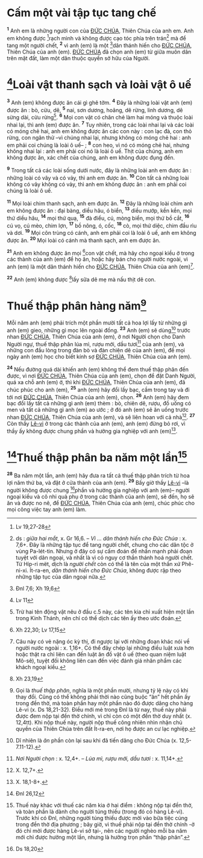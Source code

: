 # Cấm một vài tập tục tang chế
<sup><b>1</b></sup> Anh em là những người con của [ĐỨC CHÚA](), Thiên Chúa của anh em. Anh em không được [^1@-a2226128-07ce-4982-b3c3-357240eee9e0]rạch mình và không được cạo tóc phía trên trán[^1-a2226128-07ce-4982-b3c3-357240eee9e0] mà để tang một người chết, <sup><b>2</b></sup> vì anh (em) là một [^2@-a2226128-07ce-4982-b3c3-357240eee9e0]dân thánh hiến cho [ĐỨC CHÚA](), Thiên Chúa của anh (em). [ĐỨC CHÚA]() đã chọn anh (em) từ giữa muôn dân trên mặt đất, làm một dân thuộc quyền sở hữu của Người.


# [^3@-a2226128-07ce-4982-b3c3-357240eee9e0]Loài vật thanh sạch và loài vật ô uế
<sup><b>3</b></sup> Anh (em) không được ăn cái gì ghê tởm. <sup><b>4</b></sup> Đây là những loài vật anh (em) được ăn : bò, cừu, dê, <sup><b>5</b></sup> nai, sơn dương, hoãng, dê rừng, linh dương, dê sừng dài, cừu rừng[^2-a2226128-07ce-4982-b3c3-357240eee9e0]. <sup><b>6</b></sup> Mọi con vật có chân chẻ làm hai móng và thuộc loài nhai lại, thì anh (em) được ăn. <sup><b>7</b></sup> Tuy nhiên, trong các loài nhai lại và các loài có móng chẻ hai, anh em không được ăn các con này : con lạc đà, con thỏ rừng, con ngân thử –vì chúng nhai lại, nhưng không có móng chẻ hai : anh em phải coi chúng là loài ô uế– ; <sup><b>8</b></sup> con heo, vì nó có móng chẻ hai, nhưng không nhai lại : anh em phải coi nó là loài ô uế. Thịt của chúng, anh em không được ăn, xác chết của chúng, anh em không được đụng đến.

<sup><b>9</b></sup> Trong tất cả các loài sống dưới nước, đây là những loài anh em được ăn : những loài có vây và có vảy, thì anh em được ăn. <sup><b>10</b></sup> Còn tất cả những loài không có vây không có vảy, thì anh em không được ăn : anh em phải coi chúng là loài ô uế.

<sup><b>11</b></sup> Mọi loài chim thanh sạch, anh em được ăn. <sup><b>12</b></sup> Đây là những loài chim anh em không được ăn : đại bàng, diều hâu, ó biển, <sup><b>13</b></sup> diều mướp, kền kền, mọi thứ diều hâu, <sup><b>14</b></sup> mọi thứ quạ, <sup><b>15</b></sup> đà điểu, cú, mòng biển, mọi thứ bồ cắt, <sup><b>16</b></sup> cú vọ, cú mèo, chim lợn, <sup><b>17</b></sup> bồ nông, ó, cốc, <sup><b>18</b></sup> cò, mọi thứ diệc, chim đầu rìu và dơi. <sup><b>19</b></sup> Mọi côn trùng có cánh, anh em phải coi là loài ô uế, anh em không được ăn. <sup><b>20</b></sup> Mọi loài có cánh mà thanh sạch, anh em được ăn.

<sup><b>21</b></sup> Anh em không được ăn mọi [^4@-a2226128-07ce-4982-b3c3-357240eee9e0]con vật chết, mà hãy cho ngoại kiều ở trong các thành của anh (em) để họ ăn, hoặc hãy bán cho người nước ngoài, vì anh (em) là một dân thánh hiến cho [ĐỨC CHÚA](), Thiên Chúa của anh (em)[^3-a2226128-07ce-4982-b3c3-357240eee9e0].

<sup><b>22</b></sup> Anh (em) không được [^5@-a2226128-07ce-4982-b3c3-357240eee9e0]lấy sữa dê mẹ mà nấu thịt dê con.


# Thuế thập phân hàng năm[^4-a2226128-07ce-4982-b3c3-357240eee9e0]
Mỗi năm anh (em) phải trích một phần mười tất cả hoa lợi lấy từ những gì anh (em) gieo, những gì mọc lên ngoài đồng. <sup><b>23</b></sup> Anh (em) sẽ dùng[^5-a2226128-07ce-4982-b3c3-357240eee9e0] trước nhan [ĐỨC CHÚA](), Thiên Chúa của anh (em), ở nơi Người chọn cho Danh Người ngự, thuế thập phân lúa mì, rượu mới, dầu tươi[^6-a2226128-07ce-4982-b3c3-357240eee9e0] của anh (em), và những con đầu lòng trong đàn bò và đàn chiên dê của anh (em), để mọi ngày anh (em) học cho biết kính sợ [ĐỨC CHÚA](), Thiên Chúa của anh (em).

<sup><b>24</b></sup> Nếu đường quá dài khiến anh (em) không thể đem thuế thập phân đến được, vì nơi [ĐỨC CHÚA](), Thiên Chúa của anh (em), chọn để đặt Danh Người, quá xa chỗ anh (em) ở, thì khi [ĐỨC CHÚA](), Thiên Chúa của anh (em), đã chúc phúc cho anh (em), <sup><b>25</b></sup> anh (em) hãy đổi lấy bạc, cầm trong tay và đi tới nơi [ĐỨC CHÚA](), Thiên Chúa của anh (em), chọn. <sup><b>26</b></sup> Anh (em) hãy đem bạc đổi lấy tất cả những gì anh (em) thèm : bò, chiên dê, rượu, đồ uống có men và tất cả những gì anh (em) ao ước ; ở đó anh (em) sẽ ăn uống trước nhan [ĐỨC CHÚA](), Thiên Chúa của anh (em), và sẽ liên hoan với cả nhà[^7-a2226128-07ce-4982-b3c3-357240eee9e0]. <sup><b>27</b></sup> Còn thầy [Lê-vi]() ở trong các thành của anh (em), anh (em) đừng bỏ rơi, vì thầy ấy không được chung phần và hưởng gia nghiệp với anh (em)[^8-a2226128-07ce-4982-b3c3-357240eee9e0].


# [^6@-a2226128-07ce-4982-b3c3-357240eee9e0]Thuế thập phân ba năm một lần[^9-a2226128-07ce-4982-b3c3-357240eee9e0]
<sup><b>28</b></sup> Ba năm một lần, anh (em) hãy đưa ra tất cả thuế thập phân trích từ hoa lợi năm thứ ba, và đặt ở cửa thành của anh (em). <sup><b>29</b></sup> Bấy giờ thầy [Lê-vi]() –là người không được chung [^7@-a2226128-07ce-4982-b3c3-357240eee9e0]phần và hưởng gia nghiệp với anh (em)– người ngoại kiều và cô nhi quả phụ ở trong các thành của anh (em), sẽ đến, họ sẽ ăn và được no nê, để [ĐỨC CHÚA](), Thiên Chúa của anh (em), chúc phúc cho mọi công việc tay anh (em) làm.

[^1-a2226128-07ce-4982-b3c3-357240eee9e0]: ds : *giữa hai mắt*, x. Gr 16,6. – *Vì ... dân thánh hiến cho Đức Chúa* : x. 7,6+. Đây là những tập tục để tang người chết, chung cho các dân tộc ở vùng Pa-lét-tin. Nhưng ở đây có sự cấm đoán để nhấn mạnh phải đoạn tuyệt với dân ngoại, và nhất là vì có nguy cơ thần thánh hoá người chết. Từ Híp-ri mët, dịch là *người chết* còn có thể là tên của một thần xứ Phê-ni-xi. Ít-ra-en, *dân thánh hiến cho Đức Chúa*, không được rập theo những tập tục của dân ngoại nữa.
[^2-a2226128-07ce-4982-b3c3-357240eee9e0]: Trừ hai tên động vật nêu ở đầu c.5 này, các tên kia chỉ xuất hiện một lần trong Kinh Thánh, nên chỉ có thể dịch các tên ấy theo ước đoán.
[^3-a2226128-07ce-4982-b3c3-357240eee9e0]: Câu này có vẻ nặng óc kỳ thị, đi ngược lại với những đoạn khác nói về người nước ngoài : x. 1,16+. Có thể đây chép lại những điều luật xưa hơn hoặc thật ra chỉ liên can đến luật ăn đồ vật ô uế (theo quan niệm luật Mô-sê), tuyệt đối không liên can đến việc đánh giá nhân phẩm các khách ngoại kiều.
[^4-a2226128-07ce-4982-b3c3-357240eee9e0]: Gọi là *thuế thập phân*, nghĩa là một phần mười, nhưng tỷ lệ này có khi thay đổi. Cũng có thể không phải thời nào cũng buộc “ăn” hết phần ấy trong đền thờ, mà toàn phần hay một phần nào đó được dâng cho hàng Lê-vi (x. Ds 18,21-32). Điều mới mẻ trong Đnl là từ nay, thuế này phải được đem nộp tại đền thờ chính, vì chỉ còn có một đền thờ duy nhất (x. 12,4tt). Khi nộp thuế này, người nộp thuế công nhiên nhìn nhận chủ quyền của Thiên Chúa trên đất Ít-ra-en, nơi họ được an cư lạc nghiệp.
[^5-a2226128-07ce-4982-b3c3-357240eee9e0]: Dĩ nhiên là *ăn* phần còn lại sau khi đã tiến dâng cho Đức Chúa (x. 12,5-7.11-12).
[^6-a2226128-07ce-4982-b3c3-357240eee9e0]: *Nơi Người chọn* : x. 12,4+. – *Lúa mì, rượu mới, dầu tươi* : x. 11,14+.
[^7-a2226128-07ce-4982-b3c3-357240eee9e0]: X. 12,7+.
[^8-a2226128-07ce-4982-b3c3-357240eee9e0]: X. 18,1-8+.
[^9-a2226128-07ce-4982-b3c3-357240eee9e0]: Thuế này khác với thuế các năm kia ở hai điểm : không nộp tại đền thờ, và toàn phần là dành cho người túng thiếu (trong đó có hàng Lê-vi). Trước khi có Đnl, những người túng thiếu được mời vào bữa tiệc cúng trong đền thờ địa phương ; bây giờ, vì thuế phải nộp tại đền thờ chính -ở đó chỉ mời được hàng Lê-vi sở tại-, nên các người nghèo mỗi ba năm mới chỉ được hưởng một lần, nhưng là hưởng trọn phần “thập phân”.
[^1@-a2226128-07ce-4982-b3c3-357240eee9e0]: Lv 19,27-28
[^2@-a2226128-07ce-4982-b3c3-357240eee9e0]: Đnl 7,6; Xh 19,6
[^3@-a2226128-07ce-4982-b3c3-357240eee9e0]: Lv 11
[^4@-a2226128-07ce-4982-b3c3-357240eee9e0]: Xh 22,30; Lv 17,15
[^5@-a2226128-07ce-4982-b3c3-357240eee9e0]: Xh 23,19
[^6@-a2226128-07ce-4982-b3c3-357240eee9e0]: Đnl 26,12
[^7@-a2226128-07ce-4982-b3c3-357240eee9e0]: Ds 18,20